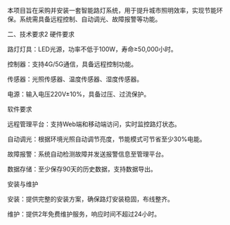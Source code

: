 本项目旨在采购并安装一套智能路灯系统，用于提升城市照明效率，实现节能环保。系统需具备远程控制、自动调光、故障报警等功能。

二、技术要求2
硬件要求 

路灯灯具：LED光源，功率不低于100W，寿命≥50,000小时。

控制器：支持4G/5G通信，具备远程控制功能。

传感器：光照传感器、温度传感器、湿度传感器。

电源：输入电压220V±10%，具备过压、过流保护。

软件要求

远程管理平台：支持Web端和移动端访问，实时监控路灯状态。

自动调光：根据环境光照自动调节亮度，节能模式可节省至少30%电能。

故障报警：系统自动检测故障并发送报警信息至管理平台。

数据存储：至少保存90天的历史数据，支持数据导出。

安装与维护

安装：提供完整的安装方案，确保路灯安装稳固，布线整齐。

维护：提供2年免费维护服务，响应时间不超过24小时。
